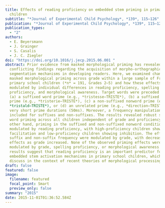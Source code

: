 ```yaml
---
title: Effects of reading proficiency on embedded stem priming in primary school
  children
subtitle: "*Journal of Experimental Child Psychology*, *139*, 115–126"
publication: "*Journal of Experimental Child Psychology*, *139*, 115–126"
publication_types:
  - "2"
authors:
  - E. Beyersmann
  - J. Grainger
  - S. Casalis
  - J. C. Ziegler
doi: "https://doi.org/10.1016/j.jecp.2015.06.001 "
abstract: Prior evidence from masked morphological priming has revealed
  conflicting findings regarding the acquisition of morpho-orthographic
  segmentation mechanisms in developing readers. Here, we examined changes in
  masked morphological priming across grade within a large sample of French
  primary school children (*n* = 191, Grades 2–5) and how these effects are
  modulated by individual differences in reading proficiency, spelling
  proficiency, and morphological awareness. Target words were preceded by either
  (a) a suffixed word prime (e.g., *tristesse–TRISTE*), (b) a suffixed nonword
  prime (e.g., *tristerie–TRISTE*), (c) a non-suffixed nonword prime (e.g.,
  *tristald–TRISTE*), or (d) an unrelated prime (e.g., *direction–TRISTE*) using
  very short prime durations (50ms). Moreover, a frequency manipulation was
  included for suffixes and non-suffixes. The results revealed robust suffixed
  word priming across all children independent of grade and proficiency. On the
  other hand, priming in the suffixed and non-suffixed nonword conditions was
  modulated by reading proficiency, with high-proficiency children showing
  facilitation and low-proficiency children showing inhibition. The effects of
  suffix and non-suffix frequency were modulated by grade, with decreasing
  effects as grade increased. None of the observed priming effects were
  modulated by grade, spelling proficiency, or morphological awareness. The
  results suggest that reading proficiency is an important predictor for
  embedded stem activation mechanisms in primary school children, which we
  discuss in the context of recent theories of morphological processing.
draft: false
featured: false
image:
  filename: featured
  focal_point: Smart
  preview_only: false
summary: "2015"
date: 2015-11-01T01:36:52.584Z
---
```

